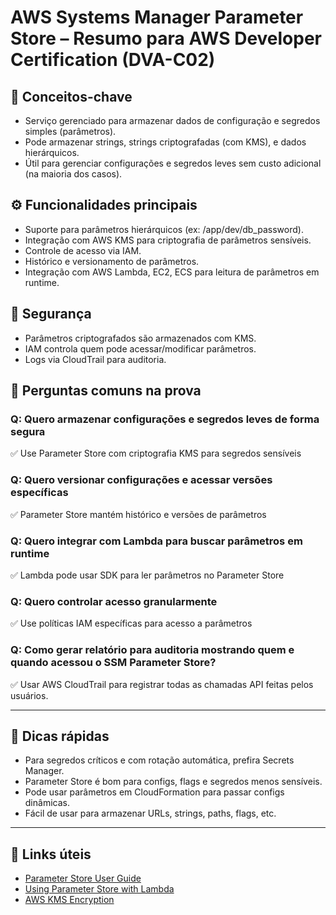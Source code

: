 # AWS Systems Manager Parameter Store – Resumo para AWS Developer Certification (DVA-C02)

## 🧠 Conceitos-chave
- Serviço gerenciado para armazenar dados de configuração e segredos simples (parâmetros).
- Pode armazenar strings, strings criptografadas (com KMS), e dados hierárquicos.
- Útil para gerenciar configurações e segredos leves sem custo adicional (na maioria dos casos).

## ⚙️ Funcionalidades principais
- Suporte para parâmetros hierárquicos (ex: /app/dev/db_password).
- Integração com AWS KMS para criptografia de parâmetros sensíveis.
- Controle de acesso via IAM.
- Histórico e versionamento de parâmetros.
- Integração com AWS Lambda, EC2, ECS para leitura de parâmetros em runtime.

## 🔐 Segurança
- Parâmetros criptografados são armazenados com KMS.
- IAM controla quem pode acessar/modificar parâmetros.
- Logs via CloudTrail para auditoria.

## 🧪 Perguntas comuns na prova

### Q: Quero armazenar configurações e segredos leves de forma segura
✅ Use Parameter Store com criptografia KMS para segredos sensíveis

### Q: Quero versionar configurações e acessar versões específicas
✅ Parameter Store mantém histórico e versões de parâmetros

### Q: Quero integrar com Lambda para buscar parâmetros em runtime
✅ Lambda pode usar SDK para ler parâmetros no Parameter Store

### Q: Quero controlar acesso granularmente
✅ Use políticas IAM específicas para acesso a parâmetros

### Q: Como gerar relatório para auditoria mostrando quem e quando acessou o SSM Parameter Store?
✅ Usar AWS CloudTrail para registrar todas as chamadas API feitas pelos usuários.


---

## 📌 Dicas rápidas
- Para segredos críticos e com rotação automática, prefira Secrets Manager.
- Parameter Store é bom para configs, flags e segredos menos sensíveis.
- Pode usar parâmetros em CloudFormation para passar configs dinâmicas.
- Fácil de usar para armazenar URLs, strings, paths, flags, etc.

---

## 🔗 Links úteis
- [Parameter Store User Guide](https://docs.aws.amazon.com/systems-manager/latest/userguide/systems-manager-parameter-store.html)
- [Using Parameter Store with Lambda](https://docs.aws.amazon.com/systems-manager/latest/userguide/integration-lambda-parameter-store.html)
- [AWS KMS Encryption](https://docs.aws.amazon.com/kms/latest/developerguide/overview.html)
